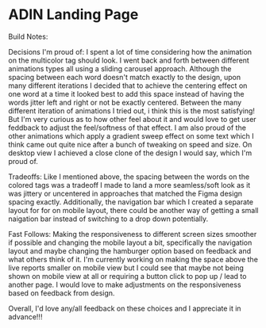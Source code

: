 # ADIN Landing Page

Build Notes:

Decisions I'm proud of: I spent a lot of time considering how the animation on the multicolor tag should look. I went back and forth between different animations types all using a sliding carousel approach. Although the spacing between each word doesn't match exactly to the design, upon many different iterations I decided that to achieve the centering effect on one word at a time it looked best to add this space instead of having the words jitter left and right or not be exactly centered. Between the many different iteration of animations I tried out, i think this is the most satisfying! But I'm very curious as to how other feel about it and would love to get user feddback to adjust the feel/softness of that effect. I am also proud of the other animations which apply a gradient sweep effect on some text which I think came out quite nice after a bunch of tweaking on speed and size. On desktop view I achieved a close clone of the design I would say, which I'm proud of.

Tradeoffs: Like I mentioned above, the spacing between the words on the colored tags was a tradeoff I made to land a more seamless/soft look as it was jittery or uncentered in approaches that matched the Figma design spacing exactly. Additionally, the navigation bar which I created a separate layout for for on mobile layout, there could be another way of getting a small naigation bar instead of switching to a drop down potentially.

Fast Follows: Making the responsiveness to different screen sizes smoother if possible and changing the mobile layout a bit, specifically the navigation layout and maybe changing the hamburger option based on feedback and what others think of it. I'm currently working on making the space above the live reports smaller on mobile view but I could see that maybe not being shown on mobile view at all or requiring a button click to pop up / lead to another page. I would love to make adjustments on the responsiveness based on feedback from design.

Overall, I'd love any/all feedback on these choices and I appreciate it in advance!!!
